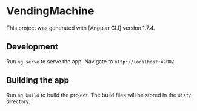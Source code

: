 # VendingMachine

This project was generated with [Angular CLI] version 1.7.4.

## Development

Run `ng serve` to serve the app. Navigate to `http://localhost:4200/`. 

## Building the app

Run `ng build` to build the project. The build files will be stored in the `dist/` directory.
